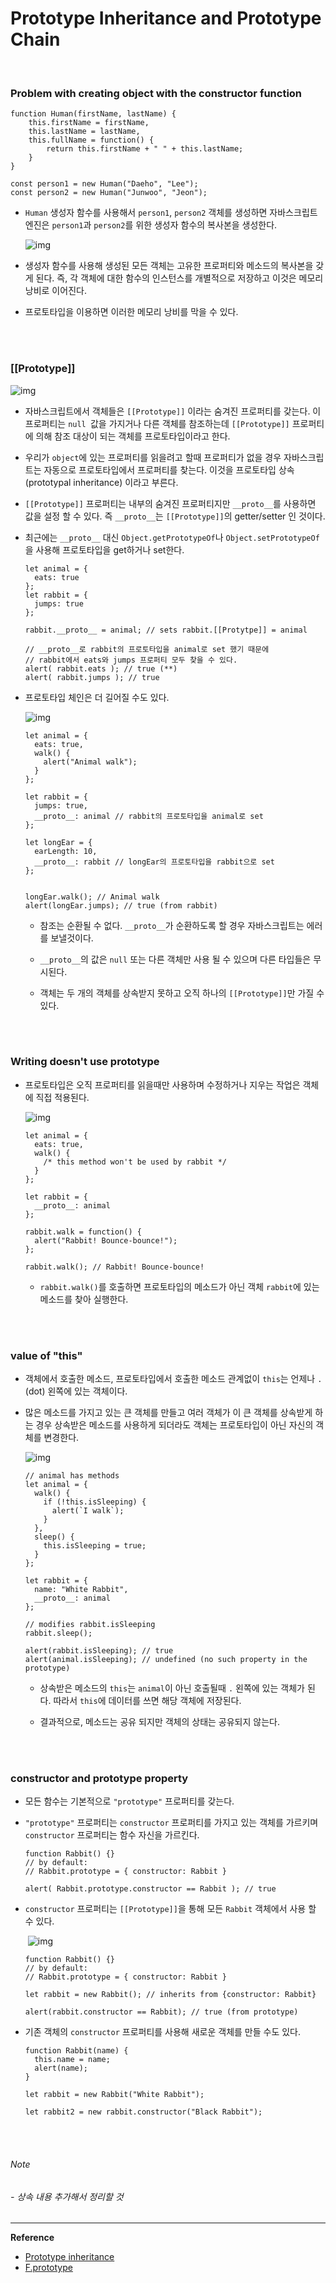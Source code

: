 # Prototype Inheritance and Prototype Chain

<br>

### Problem with creating object with the constructor function

```
function Human(firstName, lastName) {
	this.firstName = firstName,
	this.lastName = lastName,
	this.fullName = function() {
		return this.firstName + " " + this.lastName;
	}
}

const person1 = new Human("Daeho", "Lee");
const person2 = new Human("Junwoo", "Jeon");
```

- `Human` 생성자 함수를 사용해서 `person1`, `person2` 객체를 생성하면 자바스크립트 엔진은 `person1`과 `person2`를 위한 생성자 함수의 복사본을 생성한다.

  ![img](https://miro.medium.com/max/1050/1*3ftgUPoTz5nSmGPwTjf7VA.png)

- 생성자 함수를 사용해 생성된 모든 객체는 고유한 프로퍼티와 메소드의 복사본을 갖게 된다. 즉, 각 객체에 대한 함수의 인스턴스를 개별적으로 저장하고 이것은 메모리 낭비로 이어진다.

- 프로토타입을 이용하면 이러한 메모리 낭비를 막을 수 있다.

<br> <br>

### [[Prototype]]

![img](https://github.com/Lee-hyuna/33-js-concepts-kr/wiki/resource/yongkwan/17/01.png)


- 자바스크립트에서 객체들은 `[[Prototype]]` 이라는 숨겨진 프로퍼티를 갖는다. 이 프로퍼티는 `null `값을 가지거나 다른 객체를 참조하는데 `[[Prototype]]` 프로퍼티에 의해 참조 대상이 되는 객체를 프로토타입이라고 한다.

- 우리가 `object`에 있는 프로퍼티를 읽을려고 할때 프로퍼티가 없을 경우 자바스크립트는 자동으로 프로토타입에서 프로퍼티를 찾는다. 이것을 프로토타입 상속(prototypal inheritance) 이라고 부른다.

- `[[Prototype]]` 프로퍼티는 내부의 숨겨진 프로퍼티지만 `__proto__`를 사용하면 값을 설정 할 수 있다. 즉 `__proto__`는 `[[Prototype]]`의 getter/setter 인 것이다. 

- 최근에는 `__proto__` 대신  `Object.getPrototypeOf`나  `Object.setPrototypeOf`을 사용해 프로토타입을 get하거나 set한다.

  ```
  let animal = {
    eats: true
  };
  let rabbit = {
    jumps: true
  };
  
  rabbit.__proto__ = animal; // sets rabbit.[[Protytpe]] = animal
  
  // __proto__로 rabbit의 프로토타입을 animal로 set 했기 때문에
  // rabbit에서 eats와 jumps 프로퍼티 모두 찾을 수 있다.
  alert( rabbit.eats ); // true (**)
  alert( rabbit.jumps ); // true
  ```



- 프로토타입 체인은 더 길어질 수도 있다.

  ![img](https://github.com/Lee-hyuna/33-js-concepts-kr/wiki/resource/yongkwan/17/04.png)

  ```
  let animal = {
    eats: true,
    walk() {
      alert("Animal walk");
    }
  };
  
  let rabbit = {
    jumps: true,
    __proto__: animal // rabbit의 프로토타입을 animal로 set
  };
  
  let longEar = {
    earLength: 10,
    __proto__: rabbit // longEar의 프로토타입을 rabbit으로 set
  };
  
  
  longEar.walk(); // Animal walk
  alert(longEar.jumps); // true (from rabbit)
  ```

  - 참조는 순환될 수 없다.  `__proto__`가 순환하도록 할 경우 자바스크립트는 에러를 보낼것이다.

  - `__proto__`의 값은 `null` 또는 다른 객체만 사용 될 수 있으며 다른 타입들은 무시된다.

  - 객체는 두 개의 객체를 상속받지 못하고 오직 하나의 `[[Prototype]]`만 가질 수 있다.

<br>

<br>

### Writing doesn't use prototype

- 프로토타입은 오직 프로퍼티를 읽을때만 사용하며 수정하거나 지우는 작업은 객체에 직접 적용된다.

  ![img](https://miro.medium.com/max/394/1*GZ90h9i3PsPSOAP7jCGn8g.png)

  ```
  let animal = {
    eats: true,
    walk() {
      /* this method won't be used by rabbit */
    }
  };
  
  let rabbit = {
    __proto__: animal
  };
  
  rabbit.walk = function() {
    alert("Rabbit! Bounce-bounce!");
  };
  
  rabbit.walk(); // Rabbit! Bounce-bounce!
  ```

  - `rabbit.walk()`를 호출하면 프로토타입의 메소드가 아닌 객체 `rabbit`에 있는 메소드를 찾아 실행한다.

<br>

<br>

### value of "this"

- 객체에서 호출한 메소드, 프로토타입에서 호출한 메소드 관계없이 `this`는 언제나 `.`(dot) 왼쪽에 있는 객체이다.

- 많은 메소드를 가지고 있는 큰 객체를 만들고 여러 객체가 이 큰 객체를 상속받게 하는 경우 상속받은 메소드를 사용하게 되더라도 객체는 프로토타입이 아닌 자신의 객체를 변경한다.

  ![img](https://ko.javascript.info/article/prototype-inheritance/proto-animal-rabbit-walk-3.svg)

  ```
  // animal has methods
  let animal = {
    walk() {
      if (!this.isSleeping) {
        alert(`I walk`);
      }
    },
    sleep() {
      this.isSleeping = true;
    }
  };
  
  let rabbit = {
    name: "White Rabbit",
    __proto__: animal
  };
  
  // modifies rabbit.isSleeping
  rabbit.sleep();
  
  alert(rabbit.isSleeping); // true
  alert(animal.isSleeping); // undefined (no such property in the prototype)
  ```

  - 상속받은 메소드의 `this`는 `animal`이 아닌 호출될때 `.` 왼쪽에 있는 객체가 된다. 따라서 `this`에 데이터를 쓰면 해당 객체에 저장된다.

  - 결과적으로, 메소드는 공유 되지만 객체의 상태는 공유되지 않는다.

<br>

<br>

### constructor and prototype property

- 모든 함수는 기본적으로 `"prototype"` 프로퍼티를 갖는다.

- `"prototype"` 프로퍼티는 `constructor` 프로퍼티를 가지고 있는 객체를 가르키며 `constructor` 프로퍼티는 함수 자신을 가르킨다.

  ```
  function Rabbit() {}
  // by default:
  // Rabbit.prototype = { constructor: Rabbit }
  
  alert( Rabbit.prototype.constructor == Rabbit ); // true
  ```

- `constructor` 프로퍼티는 `[[Prototype]]`을 통해 모든 `Rabbit` 객체에서 사용 할 수 있다.

  ​	![img](https://ko.javascript.info/article/function-prototype/rabbit-prototype-constructor.svg)

  ```
  function Rabbit() {}
  // by default:
  // Rabbit.prototype = { constructor: Rabbit }
  
  let rabbit = new Rabbit(); // inherits from {constructor: Rabbit}
  
  alert(rabbit.constructor == Rabbit); // true (from prototype)
  ```

- 기존 객체의 `constructor` 프로퍼티를 사용해 새로운 객체를 만들 수도 있다.

  ```
  function Rabbit(name) {
    this.name = name;
    alert(name);
  }
  
  let rabbit = new Rabbit("White Rabbit");
  
  let rabbit2 = new rabbit.constructor("Black Rabbit");
  ```

<br>

<br>

###### Note

######  - 상속 내용 추가해서 정리할 것

------

**Reference**

- [Prototype inheritance](https://javascript.info/prototype-inheritance)
- [F.prototype](https://javascript.info/function-prototype)